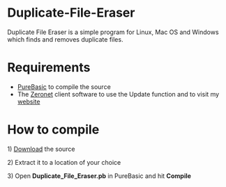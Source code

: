 # Duplicate-File-Eraser
<p>Duplicate File Eraser is a simple program for Linux, Mac OS and Windows which finds and removes duplicate files.</p>

<h1>Requirements</h1>
<ul>
<li><a href="https://www.purebasic.com/">PureBasic</a> to compile the source</li>
<li>The <a href="https://www.zeronet.io">Zeronet</a> client software to use the Update function and to visit my <a href="http://127.0.0.1:43110/17SWVnHoujG92yYGSZvCzPgZEpGVfRF8wi">website</a></li>
</ul>

<h1>How to compile</h1>
<p> 1) <a href="https://github.com/99fk/Duplicate-File-Eraser/archive/master.zip">Download</a> the source</p>
<p> 2) Extract it to a location of your choice</p>
<p> 3) Open <b>Duplicate_File_Eraser.pb</b> in PureBasic and hit <b>Compile</b></p>
